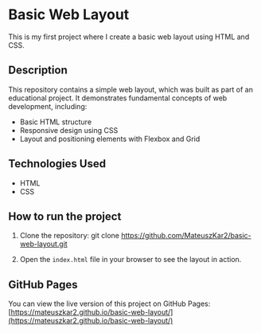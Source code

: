 # Basic Web Layout

This is my first project where I create a basic web layout using HTML and CSS.

## Description

This repository contains a simple web layout, which was built as part of an educational project. It demonstrates fundamental concepts of web development, including:
- Basic HTML structure
- Responsive design using CSS
- Layout and positioning elements with Flexbox and Grid

## Technologies Used
- HTML
- CSS

## How to run the project

1. Clone the repository:
git clone https://github.com/MateuszKar2/basic-web-layout.git

2. Open the `index.html` file in your browser to see the layout in action.

## GitHub Pages
You can view the live version of this project on GitHub Pages:
[https://mateuszkar2.github.io/basic-web-layout/](https://mateuszkar2.github.io/basic-web-layout/)
